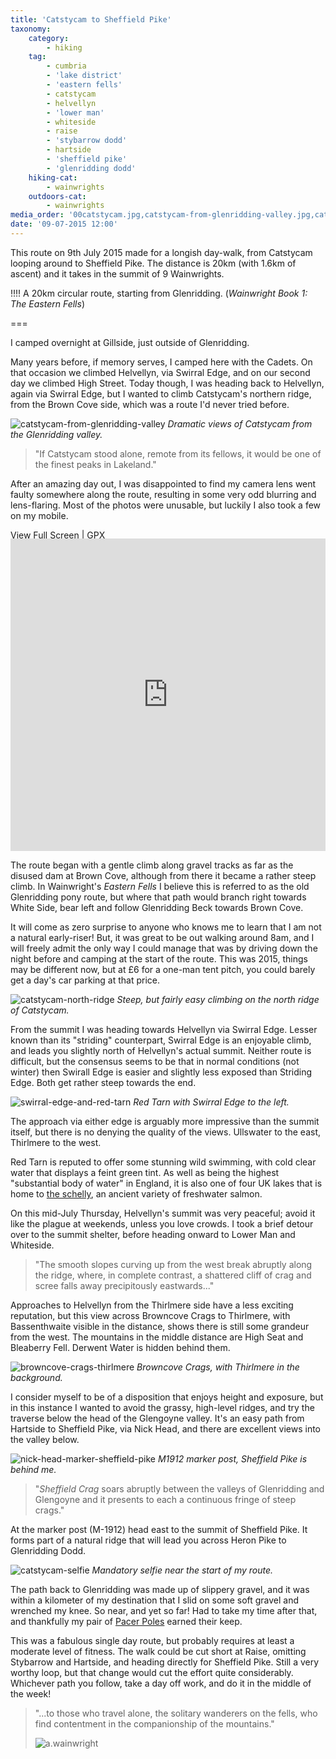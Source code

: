 ```yaml
---
title: 'Catstycam to Sheffield Pike'
taxonomy:
    category:
        - hiking
    tag:
        - cumbria
        - 'lake district'
        - 'eastern fells'
        - catstycam
        - helvellyn
        - 'lower man'
        - whiteside
        - raise
        - 'stybarrow dodd'
        - hartside
        - 'sheffield pike'
        - 'glenridding dodd'
    hiking-cat:
        - wainwrights
    outdoors-cat:
        - wainwrights
media_order: '00catstycam.jpg,catstycam-from-glenridding-valley.jpg,catstycam-north-ridge.jpg,browncove-crags-thirlmere.jpg,swirral-edge-and-red-tarn.jpg,nick-head-marker-sheffield-pike.jpg,catstycam-selfie.jpg'
date: '09-07-2015 12:00'
---
```


This route on 9th July 2015 made for a longish day-walk, from Catstycam looping around to Sheffield Pike. The distance is 20km (with 1.6km of ascent) and it takes in the summit of 9 Wainwrights.

!!!! A 20km circular route, starting from Glenridding. (_Wainwright Book 1: The Eastern Fells_)

===

I camped overnight at Gillside, just outside of Glenridding.

Many years before, if memory serves, I camped here with the Cadets. On that occasion we climbed Helvellyn, via Swirral Edge, and on our second day we climbed High Street. Today though, I was heading back to Helvellyn, again via Swirral Edge, but I wanted to climb Catstycam's northern ridge, from the Brown Cove side, which was a route I'd never tried before.

![catstycam-from-glenridding-valley](catstycam-from-glenridding-valley.jpg "catstycam-from-glenridding-valley")
*Dramatic views of Catstycam from the Glenridding valley.*

> "If Catstycam stood alone, remote from its fellows, it would be one of the finest peaks in Lakeland."

After an amazing day out, I was disappointed to find my camera lens went faulty somewhere along the route, resulting in some very odd blurring and lens-flaring. Most of the photos were unusable, but luckily I also took a few on my mobile.

[View Full Screen](https://map.mootparadox.com/full/catstycam) | [GPX](https://map.mootparadox.com/gpx/catstycam)  
<p><iframe src="https://map.mootparadox.com/embed/catstycam" height="500" width="100%" style="border:none; margin-top:-1.2em;"></iframe></p>

The route began with a gentle climb along gravel tracks as far as the disused dam at Brown Cove, although from there it became a rather steep climb. In Wainwright's *Eastern Fells* I believe this is referred to as the old Glenridding pony route, but where that path would branch right towards White Side, bear left and follow Glenridding Beck towards Brown Cove.

It will come as zero surprise to anyone who knows me to learn that I am not a natural early-riser! But, it was great to be out walking around 8am, and I will freely admit the only way I could manage that was by driving down the night before and camping at the start of the route. This was 2015, things may be different now, but at £6 for a one-man tent pitch, you could barely get a day's car parking at that price. 

![catstycam-north-ridge](catstycam-north-ridge.jpg "catstycam-north-ridge")
*Steep, but fairly easy climbing on the north ridge of Catstycam.*

From the summit I was heading towards Helvellyn via Swirral Edge. Lesser known than its "striding" counterpart, Swirral Edge is an enjoyable climb, and leads you slightly north of Helvellyn's actual summit. Neither route is difficult, but the consensus seems to be that in normal conditions (not winter) then Swirall Edge is easier and slightly less exposed than Striding Edge. Both get rather steep towards the end.

![swirral-edge-and-red-tarn](swirral-edge-and-red-tarn.jpg "swirral-edge-and-red-tarn")
*Red Tarn with Swirral Edge to the left.*

The approach via either edge is arguably more impressive than the summit itself, but there is no denying the quality of the views. Ullswater to the east, Thirlmere to the west. 

Red Tarn is reputed to offer some stunning wild swimming, with cold clear water that displays a feint green tint. As well as being the highest "substantial body of water" in England, it is also one of four UK lakes that is home to [the schelly](https://en.wikipedia.org/wiki/Schelly), an ancient variety of freshwater salmon.

On this mid-July Thursday, Helvellyn's summit was very peaceful; avoid it like the plague at weekends, unless you love crowds. I took a brief detour over to the summit shelter, before heading onward to Lower Man and Whiteside.

> "The smooth slopes curving up from the west break abruptly along the ridge, where, in complete contrast, a shattered cliff of crag and scree falls away precipitously eastwards..."

Approaches to Helvellyn from the Thirlmere side have a less exciting reputation, but this view across Browncove Crags to Thirlmere, with Bassenthwaite visible in the distance, shows there is still some grandeur from the west. The mountains in the middle distance are High Seat and Bleaberry Fell. Derwent Water is hidden behind them.

![browncove-crags-thirlmere](browncove-crags-thirlmere.jpg "browncove-crags-thirlmere")
*Browncove Crags, with Thirlmere in the background.*

I consider myself to be of a disposition that enjoys height and exposure, but in this instance I wanted to avoid the grassy, high-level ridges, and try the traverse below the head of the Glengoyne valley. It's an easy path from Hartside to Sheffield Pike, via Nick Head, and there are excellent views into the valley below.

![nick-head-marker-sheffield-pike](nick-head-marker-sheffield-pike.jpg "nick-head-marker-sheffield-pike")
*M1912 marker post, Sheffield Pike is behind me.*

> "*Sheffield Crag* soars abruptly between the valleys of Glenridding and Glengoyne and it presents to each a continuous fringe of steep crags."

At the marker post (M-1912) head east to the summit of Sheffield Pike. It forms part of a natural ridge that will lead you across Heron Pike to Glenridding Dodd.

![catstycam-selfie](catstycam-selfie.jpg "catstycam-selfie")
*Mandatory selfie near the start of my route.*

The path back to Glenridding was made up of slippery gravel, and it was within a kilometer of my destination that I slid on some soft gravel and wrenched my knee. So near, and yet so far! Had to take my time after that, and thankfully my pair of [Pacer Poles](https://www.pacerpole.com/) earned their keep.

This was a fabulous single day route, but probably requires at least a moderate level of fitness. The walk could be cut short at Raise, omitting Stybarrow and Hartside, and heading directly for Sheffield Pike. Still a very worthy loop, but that change would cut the effort quite considerably. Whichever path you follow, take a day off work, and do it in the middle of the week!

> "...to those who travel alone, the solitary wanderers on the fells, who find contentment in the companionship of the mountains."
> 
> ![a.wainwright](/user/images/aw-sig.png)